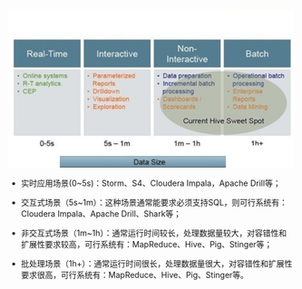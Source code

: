 ![](/assets/rethink-hadoop-from-problems-solved.jpg)



* 实时应用场景\(0~5s\)：Storm、S4、Cloudera Impala，Apache Drill等；

* 交互式场景（5s~1m）：这种场景通常能要求必须支持SQL，则可行系统有：Cloudera Impala、Apache Drill、Shark等；

* 非交互式场景（1m~1h）：通常运行时间较长，处理数据量较大，对容错性和扩展性要求较高，可行系统有：MapReduce、Hive、Pig、Stinger等；

* 批处理场景（1h+）：通常运行时间很长，处理数据量很大，对容错性和扩展性要求很高，可行系统有：MapReduce、Hive、Pig、Stinger等。



